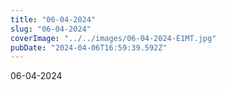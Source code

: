 ```yaml
---
title: "06-04-2024"
slug: "06-04-2024"
coverImage: "../../images/06-04-2024-E1MT.jpg"
pubDate: "2024-04-06T16:59:39.592Z"
---
```


06-04-2024
